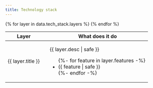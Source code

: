 ```yaml
---
title: Technology stack
---
```


<table class="miso-tech-stack">
  <thead>
    <tr>
      <th style="text-align: center;">Layer</th>
      <th></th>
      <th>What does it do</th>
    </tr>
  </thead>
  <tbody>
    <tr class="layer-row-spacing"></tr>
    {% for layer in data.tech_stack.layers %}
    <tr class="layer">
      <td class="layer-info-cell">
        <div class="layer-box">
          <div class="layer-title">{{ layer.title }}</div>
        </div>
      </td>
      <td class="layer-column-spacing"></td>
      <td class="layer-features-cell">
        <p class="layer-desc">{{ layer.desc | safe }}</p>
        <ul class="layer-features-list">
          {%- for feature in layer.features -%}
          <li>{{ feature | safe }}</li>
          {%- endfor -%}
        </ul>
      </td>
    </tr>
  {% endfor %}
  </tbody>
</table>
